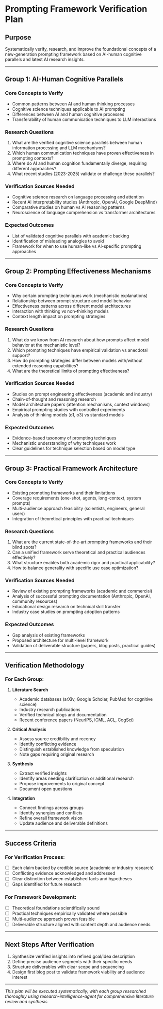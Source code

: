 # Prompting Framework Verification Plan

## Purpose
Systematically verify, research, and improve the foundational concepts of a new-generation prompting framework based on AI-human cognitive parallels and latest AI research insights.

---

## Group 1: AI-Human Cognitive Parallels

### Core Concepts to Verify
- Common patterns between AI and human thinking processes
- Cognitive science techniques applicable to AI prompting
- Differences between AI and human cognitive processes
- Transferability of human communication techniques to LLM interactions

### Research Questions
1. What are the verified cognitive science parallels between human information processing and LLM mechanisms?
2. Which human communication techniques have proven effectiveness in prompting contexts?
3. Where do AI and human cognition fundamentally diverge, requiring different approaches?
4. What recent studies (2023-2025) validate or challenge these parallels?

### Verification Sources Needed
- Cognitive science research on language processing and attention
- Recent AI interpretability studies (Anthropic, OpenAI, Google DeepMind)
- Comparative studies on human vs AI reasoning patterns
- Neuroscience of language comprehension vs transformer architectures

### Expected Outcomes
- List of validated cognitive parallels with academic backing
- Identification of misleading analogies to avoid
- Framework for when to use human-like vs AI-specific prompting approaches

---

## Group 2: Prompting Effectiveness Mechanisms

### Core Concepts to Verify
- Why certain prompting techniques work (mechanistic explanations)
- Relationship between prompt structure and model behavior
- Effectiveness patterns across different model architectures
- Interaction with thinking vs non-thinking models
- Context length impact on prompting strategies

### Research Questions
1. What do we know from AI research about how prompts affect model behavior at the mechanistic level?
2. Which prompting techniques have empirical validation vs anecdotal support?
3. How do prompting strategies differ between models with/without extended reasoning capabilities?
4. What are the theoretical limits of prompting effectiveness?

### Verification Sources Needed
- Studies on prompt engineering effectiveness (academic and industry)
- Chain-of-thought and reasoning research
- Model architecture papers (attention mechanisms, context windows)
- Empirical prompting studies with controlled experiments
- Analysis of thinking models (o1, o3) vs standard models

### Expected Outcomes
- Evidence-based taxonomy of prompting techniques
- Mechanistic understanding of why techniques work
- Clear guidelines for technique selection based on model type

---

## Group 3: Practical Framework Architecture

### Core Concepts to Verify
- Existing prompting frameworks and their limitations
- Coverage requirements (one-shot, agents, long-context, system prompts)
- Multi-audience approach feasibility (scientists, engineers, general users)
- Integration of theoretical principles with practical techniques

### Research Questions
1. What are the current state-of-the-art prompting frameworks and their blind spots?
2. Can a unified framework serve theoretical and practical audiences effectively?
3. What structure enables both academic rigor and practical applicability?
4. How to balance generality with specific use case optimization?

### Verification Sources Needed
- Review of existing prompting frameworks (academic and commercial)
- Analysis of successful prompting documentation (Anthropic, OpenAI, community resources)
- Educational design research on technical skill transfer
- Industry case studies on prompting adoption patterns

### Expected Outcomes
- Gap analysis of existing frameworks
- Proposed architecture for multi-level framework
- Validation of deliverable structure (papers, blog posts, practical guides)

---

## Verification Methodology

### For Each Group:

1. **Literature Search**
   - Academic databases (arXiv, Google Scholar, PubMed for cognitive science)
   - Industry research publications
   - Verified technical blogs and documentation
   - Recent conference papers (NeurIPS, ICML, ACL, CogSci)

2. **Critical Analysis**
   - Assess source credibility and recency
   - Identify conflicting evidence
   - Distinguish established knowledge from speculation
   - Note gaps requiring original research

3. **Synthesis**
   - Extract verified insights
   - Identify areas needing clarification or additional research
   - Propose improvements to original concept
   - Document open questions

4. **Integration**
   - Connect findings across groups
   - Identify synergies and conflicts
   - Refine overall framework vision
   - Update audience and deliverable definitions

---

## Success Criteria

### For Verification Process:
- [ ] Each claim backed by credible source (academic or industry research)
- [ ] Conflicting evidence acknowledged and addressed
- [ ] Clear distinction between established facts and hypotheses
- [ ] Gaps identified for future research

### For Framework Development:
- [ ] Theoretical foundations scientifically sound
- [ ] Practical techniques empirically validated where possible
- [ ] Multi-audience approach proven feasible
- [ ] Deliverable structure aligned with content depth and audience needs

---

## Next Steps After Verification

1. Synthesize verified insights into refined goal/idea description
2. Define precise audience segments with their specific needs
3. Structure deliverables with clear scope and sequencing
4. Design first blog post to validate framework viability and audience interest

---

*This plan will be executed systematically, with each group researched thoroughly using research-intelligence-agent for comprehensive literature review and synthesis.*